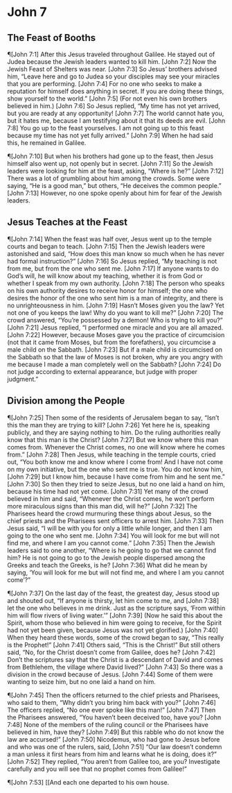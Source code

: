 # John 7

## The Feast of Booths
¶[John 7:1] After this Jesus traveled throughout Galilee. He stayed out of Judea because the Jewish leaders wanted to kill him.
[John 7:2] Now the Jewish Feast of Shelters was near.
[John 7:3] So Jesus’ brothers advised him, “Leave here and go to Judea so your disciples may see your miracles that you are performing.
[John 7:4] For no one who seeks to make a reputation for himself does anything in secret. If you are doing these things, show yourself to the world.”
[John 7:5] (For not even his own brothers believed in him.)
[John 7:6] So Jesus replied, “My time has not yet arrived, but you are ready at any opportunity!
[John 7:7] The world cannot hate you, but it hates me, because I am testifying about it that its deeds are evil.
[John 7:8] You go up to the feast yourselves. I am not going up to this feast because my time has not yet fully arrived.”
[John 7:9] When he had said this, he remained in Galilee.

¶[John 7:10] But when his brothers had gone up to the feast, then Jesus himself also went up, not openly but in secret.
[John 7:11] So the Jewish leaders were looking for him at the feast, asking, “Where is he?”
[John 7:12] There was a lot of grumbling about him among the crowds. Some were saying, “He is a good man,” but others, “He deceives the common people.”
[John 7:13] However, no one spoke openly about him for fear of the Jewish leaders.

## Jesus Teaches at the Feast
¶[John 7:14] When the feast was half over, Jesus went up to the temple courts and began to teach.
[John 7:15] Then the Jewish leaders were astonished and said, “How does this man know so much when he has never had formal instruction?”
[John 7:16] So Jesus replied, “My teaching is not from me, but from the one who sent me.
[John 7:17] If anyone wants to do God’s will, he will know about my teaching, whether it is from God or whether I speak from my own authority.
[John 7:18] The person who speaks on his own authority desires to receive honor for himself; the one who desires the honor of the one who sent him is a man of integrity, and there is no unrighteousness in him.
[John 7:19] Hasn’t Moses given you the law? Yet not one of you keeps the law! Why do you want to kill me?”
[John 7:20] The crowd answered, “You’re possessed by a demon! Who is trying to kill you?”
[John 7:21] Jesus replied, “I performed one miracle and you are all amazed.
[John 7:22] However, because Moses gave you the practice of circumcision (not that it came from Moses, but from the forefathers), you circumcise a male child on the Sabbath.
[John 7:23] But if a male child is circumcised on the Sabbath so that the law of Moses is not broken, why are you angry with me because I made a man completely well on the Sabbath?
[John 7:24] Do not judge according to external appearance, but judge with proper judgment.”

## Division among the People
¶[John 7:25] Then some of the residents of Jerusalem began to say, “Isn’t this the man they are trying to kill?
[John 7:26] Yet here he is, speaking publicly, and they are saying nothing to him. Do the ruling authorities really know that this man is the Christ?
[John 7:27] But we know where this man comes from. Whenever the Christ comes, no one will know where he comes from.”
[John 7:28] Then Jesus, while teaching in the temple courts, cried out, “You both know me and know where I come from! And I have not come on my own initiative, but the one who sent me is true. You do not know him,
[John 7:29] but I know him, because I have come from him and he sent me.”
[John 7:30] So then they tried to seize Jesus, but no one laid a hand on him, because his time had not yet come.
[John 7:31] Yet many of the crowd believed in him and said, “Whenever the Christ comes, he won’t perform more miraculous signs than this man did, will he?”
[John 7:32] The Pharisees heard the crowd murmuring these things about Jesus, so the chief priests and the Pharisees sent officers to arrest him.
[John 7:33] Then Jesus said, “I will be with you for only a little while longer, and then I am going to the one who sent me.
[John 7:34] You will look for me but will not find me, and where I am you cannot come.”
[John 7:35] Then the Jewish leaders said to one another, “Where is he going to go that we cannot find him? He is not going to go to the Jewish people dispersed among the Greeks and teach the Greeks, is he?
[John 7:36] What did he mean by saying, ‘You will look for me but will not find me, and where I am you cannot come’?”

¶[John 7:37] On the last day of the feast, the greatest day, Jesus stood up and shouted out, “If anyone is thirsty, let him come to me, and
[John 7:38] let the one who believes in me drink. Just as the scripture says, ‘From within him will flow rivers of living water.’”
[John 7:39] (Now he said this about the Spirit, whom those who believed in him were going to receive, for the Spirit had not yet been given, because Jesus was not yet glorified.)
[John 7:40] When they heard these words, some of the crowd began to say, “This really is the Prophet!”
[John 7:41] Others said, “This is the Christ!” But still others said, “No, for the Christ doesn’t come from Galilee, does he?
[John 7:42] Don’t the scriptures say that the Christ is a descendant of David and comes from Bethlehem, the village where David lived?”
[John 7:43] So there was a division in the crowd because of Jesus.
[John 7:44] Some of them were wanting to seize him, but no one laid a hand on him.

¶[John 7:45] Then the officers returned to the chief priests and Pharisees, who said to them, “Why didn’t you bring him back with you?”
[John 7:46] The officers replied, “No one ever spoke like this man!”
[John 7:47] Then the Pharisees answered, “You haven’t been deceived too, have you?
[John 7:48] None of the members of the ruling council or the Pharisees have believed in him, have they?
[John 7:49] But this rabble who do not know the law are accursed!”
[John 7:50] Nicodemus, who had gone to Jesus before and who was one of the rulers, said,
[John 7:51] “Our law doesn’t condemn a man unless it first hears from him and learns what he is doing, does it?”
[John 7:52] They replied, “You aren’t from Galilee too, are you? Investigate carefully and you will see that no prophet comes from Galilee!”

¶[John 7:53] [[And each one departed to his own house.
